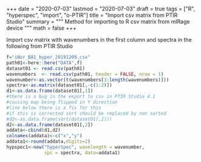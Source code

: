 
+++
date = "2020-07-03"
lastmod = "2020-07-03"
draft = true
tags = ["R", "hyperspec", "import", "o-PTIR"]
title = "Import csv matrix from PTIR Studio"
summary = """
Method for importing to R csv matrix from mIRage device
"""
math = false
+++

Import csv matrix with wavenumbers in the first column and spectra in the following from PTIR Studio

```r
f="iNor_BA1_hyper_20191209.csv"
path01<-here::here("DATA",f)
dataset01 <- read.csv(path01)
wavenumbers  <- read.csv(path01, header = FALSE, nrow = 1)
wavenumber<-as.vector(t(wavenumbers[3:length(wavenumbers)]))
spectra<-as.matrix(dataset01[,-c(1:2)])
d1<-as.data.frame(dataset01[,1])
#there is a bug in the export to csv in PTIR Studio 4.1
#causing map being flipped in Y direction
#line below there is a fix for this
#if this is corrected sort should be replaced by non sorted
#d2<-as.data.frame(sort(dataset01[,2]))
d2<-as.data.frame(dataset01[,2])
addata<-cbind(d1,d2)
colnames(addata)<-c("x","y")
addata1<-round(addata,digits=2)
hypspec1<-new("hyperSpec", wavelength = wavenumber,
              spc = spectra, data=addata1)
```
